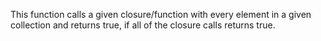 This function calls a given closure/function with every element in a given collection and returns true, if all of the closure calls returns true.